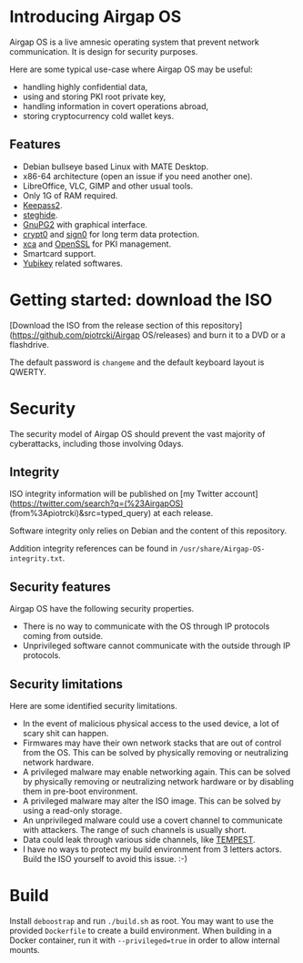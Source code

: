 # Introducing Airgap OS

Airgap OS is a live amnesic operating system that prevent network communication.
It is design for security purposes.

Here are some typical use-case where Airgap OS may be useful:

* handling highly confidential data,
* using and storing PKI root private key,
* handling information in covert operations abroad,
* storing cryptocurrency cold wallet keys.

## Features

* Debian bullseye based Linux with MATE Desktop.
* x86-64 architecture (open an issue if you need another one).
* LibreOffice, VLC, GIMP and other usual tools.
* Only 1G of RAM required.
* [Keepass2](https://keepass.info/).
* [steghide](http://steghide.sourceforge.net/).
* [GnuPG2](https://gnupg.org/) with graphical interface.
* [crypt0](https://github.com/piotrcki/crypt0) and [sign0](https://github.com/piotrcki/sign0) for long term data protection.
* [xca](https://hohnstaedt.de/xca/) and [OpenSSL](https://www.openssl.org) for PKI management.
* Smartcard support.
* [Yubikey](https://www.yubico.com/) related softwares. 

# Getting started: download the ISO

[Download the ISO from the release section of this repository](https://github.com/piotrcki/Airgap OS/releases) and burn it to a DVD or a flashdrive.

The default password is `changeme` and the default keyboard layout is QWERTY.

# Security

The security model of Airgap OS should prevent the vast majority of cyberattacks, including those involving 0days.

## Integrity

ISO integrity information will be published on [my Twitter account](https://twitter.com/search?q=(%23AirgapOS) (from%3Apiotrcki)&src=typed_query) at each release.

Software integrity only relies on Debian and the content of this repository.

Addition integrity references can be found in `/usr/share/Airgap-OS-integrity.txt`.

## Security features

Airgap OS have the following security properties.

* There is no way to communicate with the OS through IP protocols coming from outside.
* Unprivileged software cannot communicate with the outside through IP protocols.

## Security limitations

Here are some identified security limitations.

* In the event of malicious physical access to the used device, a lot of scary shit can happen. 
* Firmwares may have their own network stacks that are out of control from the OS. This can be solved by physically removing or neutralizing network hardware.
* A privileged malware may enable networking again. This can be solved by physically removing or neutralizing network hardware or by disabling them in pre-boot environment.
* A privileged malware may alter the ISO image. This can be solved by using a read-only storage.
* An unprivileged malware could use a covert channel to communicate with attackers. The range of such channels is usually short.
* Data could leak through various side channels, like [TEMPEST](https://www.youtube.com/watch?v=BpNP9b3aIfY).
* I have no ways to protect my build environment from 3 letters actors. Build the ISO yourself to avoid this issue. :-)

# Build

Install `deboostrap` and run `./build.sh` as root.
You may want to use the provided `Dockerfile` to create a build environment.
When building in a Docker container, run it with `--privileged=true` in order to allow internal mounts.
